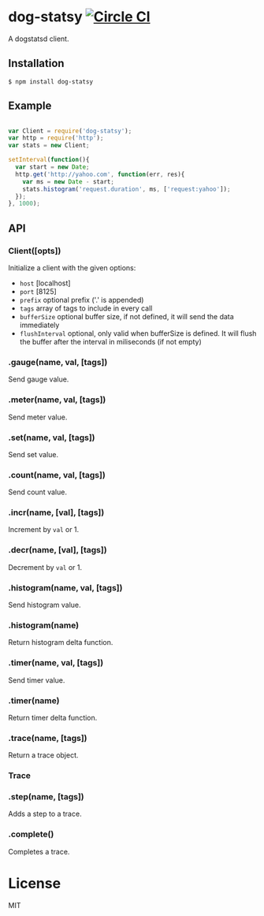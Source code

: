 # dog-statsy [![Circle CI](https://circleci.com/gh/segmentio/dog-statsy.svg?style=shield)](https://circleci.com/gh/segmentio/dog-statsy)

  A dogstatsd client.

## Installation

```
$ npm install dog-statsy
```

## Example

```js

var Client = require('dog-statsy');
var http = require('http');
var stats = new Client;

setInterval(function(){
  var start = new Date;
  http.get('http://yahoo.com', function(err, res){
    var ms = new Date - start;
    stats.histogram('request.duration', ms, ['request:yahoo']);
  });
}, 1000);

```

## API

### Client([opts])

 Initialize a client with the given options:

 - `host` [localhost]
 - `port` [8125]
 - `prefix` optional prefix ('.' is appended)
 - `tags` array of tags to include in every call
 - `bufferSize` optional buffer size, if not defined, it will send the data immediately
 - `flushInterval` optional, only valid when bufferSize is defined. It will flush the buffer after the
 interval in miliseconds (if not empty)

### .gauge(name, val, [tags])

  Send gauge value.

### .meter(name, val, [tags])

  Send meter value.

### .set(name, val, [tags])

  Send set value.

### .count(name, val, [tags])

  Send count value.

### .incr(name, [val], [tags])

  Increment by `val` or 1.

### .decr(name, [val], [tags])

  Decrement by `val` or 1.

### .histogram(name, val, [tags])

 Send histogram value.

### .histogram(name)

 Return histogram delta function.

### .timer(name, val, [tags])

 Send timer value.

### .timer(name)

 Return timer delta function.

### .trace(name, [tags])

 Return a trace object.


### Trace

### .step(name, [tags])

 Adds a step to a trace.

### .complete()

 Completes a trace.

# License

  MIT
